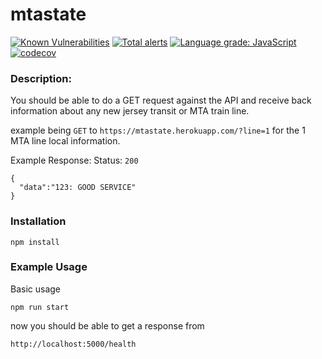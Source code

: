 mtastate
=========

[![Known Vulnerabilities](https://snyk.io/test/github/Crucible-Standard/mtastate/badge.svg)](#)
[![Total alerts](https://img.shields.io/lgtm/alerts/g/Crucible-Standard/mtastate.svg?logo=lgtm&logoWidth=18)](https://lgtm.com/projects/g/Crucible-Standard/mtastate/alerts/) 
[![Language grade: JavaScript](https://img.shields.io/lgtm/grade/javascript/g/Crucible-Standard/mtastate.svg?logo=lgtm&logoWidth=18)](https://lgtm.com/projects/g/Crucible-Standard/mtastate/context:javascript)
[![codecov](https://codecov.io/gh/Crucible-Standard/mtastate/branch/main/graph/badge.svg)](https://codecov.io/gh/Crucible-Standard/mtastate)


### Description:

You should be able to do a GET request against the API and receive back information about any new jersey transit or MTA train line.

example being `GET` to  `https://mtastate.herokuapp.com/?line=1` for the 1 MTA line local information.

Example Response:
Status: `200`
```
{
  "data":"123: GOOD SERVICE"
}
```

### Installation

```
npm install
```
### Example Usage

Basic usage
```
npm run start
```

now you should be able to get a response from

```
http://localhost:5000/health
```
